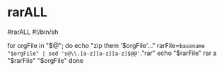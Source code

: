 # rarALL

#rarALL
#!/bin/sh

for orgFile in "$@"; do
echo "zip them '$orgFile'..."
rarFile=`basename "$orgFile" | sed 's@\\.[a-z][a-z][a-z]$@@'`."rar"
echo "$rarFile"
rar a "$rarFile" "$orgFile"
done